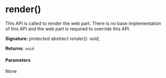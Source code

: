 # render()



This API is called to render the web part. There is no base implementation of this API and the web part is required to override this API.

**Signature:** _protected abstract render(): void;_

**Returns**: `void`





#### Parameters
None


